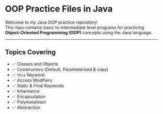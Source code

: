 #  OOP Practice Files in Java

Welcome to my Java OOP practice repository!  
This repo contains basic to intermediate level programs for practicing **Object-Oriented Programming (OOP)** concepts using the Java language.

---

##  Topics Covering

- ✅ Classes and Objects  
- ✅ Constructors (Default, Parameterized & copy)  
- ✅ `this` Keyword  
- ✅ Access Modifiers  
- ✅ Static & Final Keywords  
- ✅ Inheritance  
- ✅ Encapsulation 
- ✅ Polymorphism 
- ✅ Abstraction 
